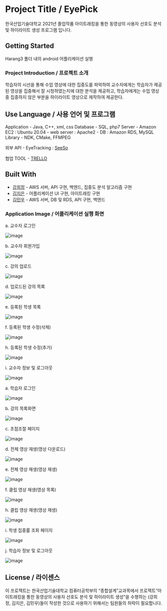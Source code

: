 # Project Title / EyePick

한국산업기술대학교 2021년 졸업작품
아이트래킹을 통한 동영상의 사용자 선호도 분석 및 하이라이트 생성 프로그램 입니다.


## Getting Started

Harang3 폴더 내의 android 어플리케이션 실행


### Project Introduction / 프로젝트 소개

학습자의 시선을 통해 수업 영상에 대한 집중도를 파악하여 교수자에게는 학습자가 제공된 영상을 집중해서 잘 시청하였는지에 대한 분석을 제공하고, 학습자에게는 수업 영상 중 집중하지 않은 부분을 하이라이트 영상으로 제작하여 제공한다.


## Use Language / 사용 언어 및 프로그램

Application - Java, C++, xml, css
Database - SQL, php7
Server - Amazon EC2 : Ubuntu 20.04
       - web server :  Apache2
       - DB : Amazon RDS, MySQL
Library - NDK, CMake, FFMPEG

외부 API - EyeTracking : [SeeSo](https://www.seeso.io/)

협업 TOOL - [TRELLO](https://trello.com/b/jbhhNMDq/harang)


## Built With

* [강희정](https://github.com/Heejeong01110) - AWS 서버, API 구현, 백엔드, 집중도 분석 알고리즘 구현
* [김지은](https://github.com/Jieun0317) - 어플리케이션 UI 구현, 아이트래킹 구현
* [김민우](https://github.com/alsdn1759) - AWS 서버, DB 및 RDS, API 구현, 백엔드


### Application Image / 어플리케이션 실행 화면

a. 교수자 로그인

![image](https://user-images.githubusercontent.com/48792627/122626722-f2d47f00-d0e6-11eb-94b9-9c796328dc2a.png)

b. 교수자 회원가입

![image](https://user-images.githubusercontent.com/48792627/122626723-f49e4280-d0e6-11eb-8690-2697cf7a3ef1.png)

c. 강의 업로드

![image](https://user-images.githubusercontent.com/48792627/122626727-f7993300-d0e6-11eb-95d4-093a320b4991.png)

d. 업로드된 강의 목록

![image](https://user-images.githubusercontent.com/48792627/122626729-fa942380-d0e6-11eb-954d-7e818440878b.png)

e. 등록된 학생 목록

![image](https://user-images.githubusercontent.com/48792627/122626737-fec04100-d0e6-11eb-893a-089d076f47e2.png)

f. 등록된 학생 수정(삭제)

![image](https://user-images.githubusercontent.com/48792627/122626738-008a0480-d0e7-11eb-8c10-90635998e145.png)

h. 등록된 학생 수정(추가)

![image](https://user-images.githubusercontent.com/48792627/122626741-04b62200-d0e7-11eb-946f-d925b4460aa0.png)

i. 교수자 정보 및 로그아웃 

![image](https://user-images.githubusercontent.com/48792627/122626743-067fe580-d0e7-11eb-965d-42f951bc29c4.png)



a. 학습자 로그인 

![image](https://user-images.githubusercontent.com/48792627/122626750-0aac0300-d0e7-11eb-81ec-53295a753a55.png)

b. 강의 목록화면

![image](https://user-images.githubusercontent.com/48792627/122626754-0da6f380-d0e7-11eb-8bb3-9eff847bd6e2.png)

c. 초점조절 페이지

![image](https://user-images.githubusercontent.com/48792627/122626758-10a1e400-d0e7-11eb-9b72-1deb7a7cb9b0.png)

d. 전체 영상 재생(영상 다운로드)

![image](https://user-images.githubusercontent.com/48792627/122626762-13043e00-d0e7-11eb-95ef-d7a936fe09ae.png)


e. 전체 영상 재생(영상 재생)

![image](https://user-images.githubusercontent.com/48792627/122626764-15669800-d0e7-11eb-954f-14c33cc79f70.png)

f. 클립 영상 재생(영상 목록)

![image](https://user-images.githubusercontent.com/48792627/122626766-17305b80-d0e7-11eb-833a-65d4e3baf043.png)

h. 클립 영상 재생(영상 재생)

![image](https://user-images.githubusercontent.com/48792627/122626775-1992b580-d0e7-11eb-929f-2992c20e6b86.png)

i. 학생 집중률 조회 페이지

![image](https://user-images.githubusercontent.com/48792627/122626778-1b5c7900-d0e7-11eb-9330-dac69b4499d9.png)

j. 학습자 정보 및 로그아웃 

![image](https://user-images.githubusercontent.com/48792627/122626782-1f889680-d0e7-11eb-9eed-857ced4e11bd.png)



## License / 라이센스

이 프로젝트는 한국산업기술대학교 컴퓨터공학부의 “종합설계”교과목에서 프로젝트“아이트래킹을 통한 동영상의 사용자 선호도 분석 및 하이라이트 생성”을 수행하는 (강희정, 김지은, 김민우)들이 작성한 것으로 사용하기 위해서는 팀원들의 허락이 필요합니다.
